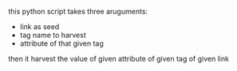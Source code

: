 this python script takes three aruguments:
  * link as seed
  * tag name to harvest
  * attribute of that given tag
 
then it harvest the value of given attribute of given tag of given link
